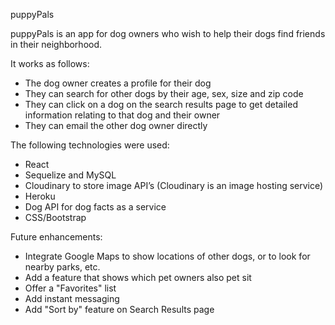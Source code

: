 puppyPals

puppyPals is an app for dog owners who wish to help their dogs find friends in their neighborhood.

It works as follows:
- The dog owner creates a profile for their dog
- They can search for other dogs by their age, sex, size and zip code
- They can click on a dog on the search results page to get detailed information relating to that dog and their owner
- They can email the other dog owner directly

The following technologies were used:
- React
- Sequelize and MySQL
- Cloudinary to store image API’s (Cloudinary is an image hosting service)
- Heroku
- Dog API for dog facts as a service
- CSS/Bootstrap

Future enhancements:
- Integrate Google Maps to show locations of other dogs, or to look for nearby parks, etc.
- Add a feature that shows which pet owners also pet sit
- Offer a "Favorites" list
- Add instant messaging
- Add "Sort by" feature on Search Results page
